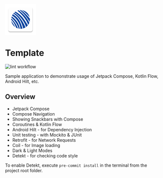 <img src="app/src/main/ic_launcher-playstore.png" alt="icon" width="100"/>

# Template
![lint workflow](https://github.com/SoftTeco/AndroidAppTemplate/actions/workflows/lint.yml/badge.svg)

Sample application to demonstrate usage of Jetpack Compose, Kotlin Flow, Android Hilt, etc.

## Overview

* Jetpack Compose
* Compose Navigation
* Showing Snackbars with Compose
* Coroutines & Kotlin Flow
* Android Hilt - for Dependency Injection
* Unit testing - with Mockito & JUnit
* Retrofit - for Network Requests
* Coil - for Image loading
* Dark & Light Modes
* Detekt - for checking code style

To enable Detekt, execute `pre-commit install` in the terminal from the project root folder.
